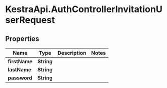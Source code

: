 # KestraApi.AuthControllerInvitationUserRequest

## Properties

Name | Type | Description | Notes
------------ | ------------- | ------------- | -------------
**firstName** | **String** |  | 
**lastName** | **String** |  | 
**password** | **String** |  | 


